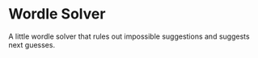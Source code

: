 # Wordle Solver

A little wordle solver that rules out impossible suggestions and suggests next
guesses.
